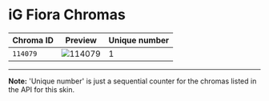 # iG Fiora Chromas

| Chroma ID | Preview | Unique number |
|---|---|---|
| `114079` | ![114079](https://raw.communitydragon.org/latest/plugins/rcp-be-lol-game-data/global/default/v1/champion-chroma-images/114/114079.png) | 1 |

---

**Note:** 'Unique number' is just a sequential counter for the chromas listed in the API for this skin.
